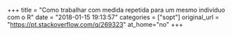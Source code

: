 +++
title = "Como trabalhar com medida repetida para um mesmo indivíduo com o R"
date = "2018-01-15 19:13:57"
categories = ["sopt"]
original_url = "https://pt.stackoverflow.com/q/269323"
at_home="no"
+++

